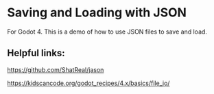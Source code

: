# Saving and Loading with JSON

For Godot 4. This is a demo of how to use JSON files to save and load.

## Helpful links:
https://github.com/ShatReal/jason

https://kidscancode.org/godot_recipes/4.x/basics/file_io/